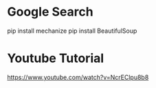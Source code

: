 # Google Search 

pip install mechanize
pip install BeautifulSoup


# Youtube Tutorial
https://www.youtube.com/watch?v=NcrEClpu8b8


